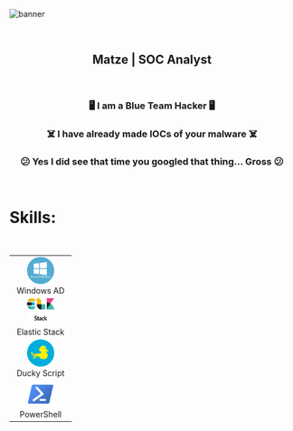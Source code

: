 ![banner](https://github.com/matze-infosec/Matze/blob/main/Assets/Banner.png)

<div allign=center>

<p align="center"><br/>

<h2 align="center"> Matze | SOC Analyst </h2>

<p align="center"><br/>

<h3 align="center"> 🖥️ I am a Blue Team Hacker 🖥️ </h3>

<h3 align="center"> ☠️ I have already made IOCs of your malware ☠️ </h3>

<h3 align="center"> 😕 Yes I did see that time you googled that thing... Gross 😕 </h3>

<p align="center"><br/>

# Skills:

<p align="center"><br/>

<table>
  <tr>
    <td align="center" width="96">
      <a href="#macropower-tech">
        <img src="https://github.com/matze-infosec/Matze/blob/main/Assets/AD.png" width="48" height="48" alt="C#" />
      </a>
      <br>Windows AD
    </td>
  <tr>
    <td align="center" width="96">
      <a href="#macropower-tech">
        <img src="https://github.com/matze-infosec/Matze/blob/main/Assets/ELK.png" width="48" height="48" alt="C#" />
      </a>
      <br>Elastic Stack
    </td>
  <tr>
    <td align="center" width="96">
      <a href="#macropower-tech">
        <img src="https://github.com/matze-infosec/Matze/blob/main/Assets/Ducky.png" width="48" height="48" alt="C#" />
      </a>
      <br>Ducky Script
    </td>
  <tr>
    <td align="center" width="96">
      <a href="#macropower-tech">
        <img src="https://github.com/matze-infosec/Matze/blob/main/Assets/PS.png" width="48" height="48" alt="C#" />
      </a>
      <br>PowerShell
    </td>
  </tr>
</table>
